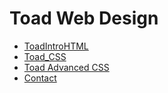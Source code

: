 # Toad Web Design

<ul>
    <li><a href="./ToadIntroHTML/index.html" target="_blank">ToadIntroHTML</a></li>
   <li><a href="./ToadCSShtml5/" target="_blank">Toad_CSS</a></li>
   <li><a href="Toad_Advanced_CSS/index.html" target="_blank">Toad Advanced CSS</a></li>
   <li><a href="./Contact/index.html" target="_blank">Contact</a></li>

</ul>
